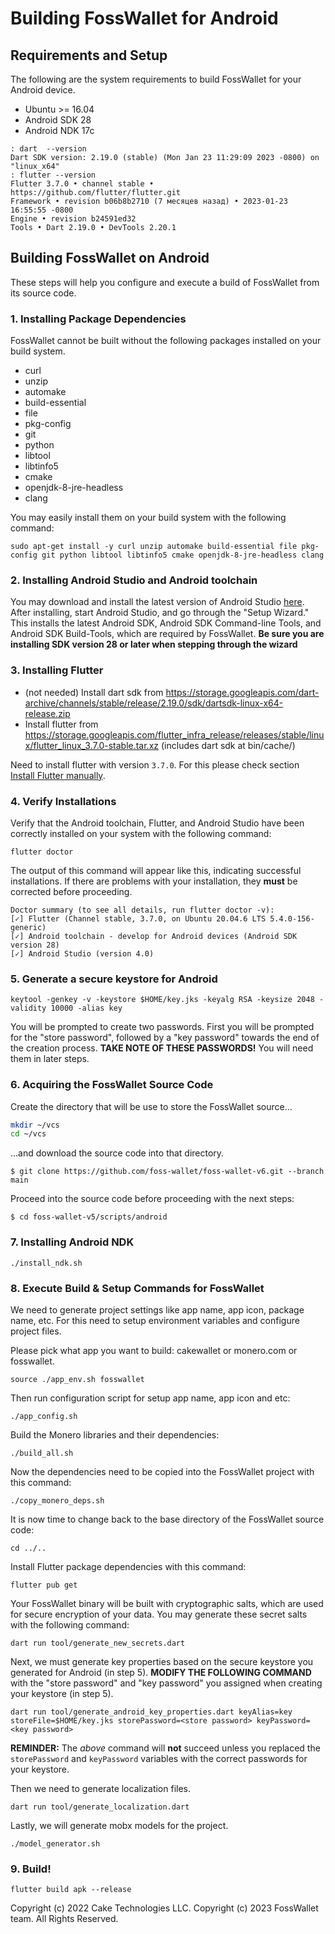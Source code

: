 # Building FossWallet for Android

## Requirements and Setup

The following are the system requirements to build FossWallet for your Android device.

 * Ubuntu >= 16.04 
 * Android SDK 28
 * Android NDK 17c

```
: dart  --version
Dart SDK version: 2.19.0 (stable) (Mon Jan 23 11:29:09 2023 -0800) on "linux_x64"
: flutter --version
Flutter 3.7.0 • channel stable • https://github.com/flutter/flutter.git
Framework • revision b06b8b2710 (7 месяцев назад) • 2023-01-23 16:55:55 -0800
Engine • revision b24591ed32
Tools • Dart 2.19.0 • DevTools 2.20.1
```

## Building FossWallet on Android

These steps will help you configure and execute a build of FossWallet from its source code.

### 1. Installing Package Dependencies

FossWallet cannot be built without the following packages installed on your build system.

  - curl
  - unzip
  - automake
  - build-essential
  - file
  - pkg-config
  - git
  - python
  - libtool
  - libtinfo5
  - cmake
  - openjdk-8-jre-headless
  - clang

You may easily install them on your build system with the following command:

`sudo apt-get install -y curl unzip automake build-essential file pkg-config git python libtool libtinfo5 cmake openjdk-8-jre-headless clang`

### 2. Installing Android Studio and Android toolchain

You may download and install the latest version of Android Studio [here](https://developer.android.com/studio#downloads). After installing, start Android Studio, and go through the "Setup Wizard." This installs the latest Android SDK, Android SDK Command-line Tools, and Android SDK Build-Tools, which are required by FossWallet. **Be sure you are installing SDK version 28 or later when stepping through the wizard**

### 3. Installing Flutter

 * (not needed) Install dart sdk from https://storage.googleapis.com/dart-archive/channels/stable/release/2.19.0/sdk/dartsdk-linux-x64-release.zip
 * Install flutter from https://storage.googleapis.com/flutter_infra_release/releases/stable/linux/flutter_linux_3.7.0-stable.tar.xz (includes 
   dart sdk at bin/cache/)

Need to install flutter with version `3.7.0`. For this please check section [Install Flutter manually](https://docs.flutter.dev/get-started/install/linux#install-flutter-manually).

### 4. Verify Installations

Verify that the Android toolchain, Flutter, and Android Studio have been correctly installed on your system with the following command:

`flutter doctor`

The output of this command will appear like this, indicating successful installations. If there are problems with your installation, they **must** be corrected before proceeding.
```
Doctor summary (to see all details, run flutter doctor -v):
[✓] Flutter (Channel stable, 3.7.0, on Ubuntu 20.04.6 LTS 5.4.0-156-generic)
[✓] Android toolchain - develop for Android devices (Android SDK version 28)
[✓] Android Studio (version 4.0)
```

### 5. Generate a secure keystore for Android

`keytool -genkey -v -keystore $HOME/key.jks -keyalg RSA -keysize 2048 -validity 10000 -alias key`

You will be prompted to create two passwords. First you will be prompted for the "store password", followed by a "key password" towards the end of the creation process. **TAKE NOTE OF THESE PASSWORDS!** You will need them in later steps. 

### 6. Acquiring the FossWallet Source Code

Create the directory that will be use to store the FossWallet source...

```bash
mkdir ~/vcs
cd ~/vcs
```

...and download the source code into that directory.

`$ git clone https://github.com/foss-wallet/foss-wallet-v6.git --branch main`

Proceed into the source code before proceeding with the next steps:

`$ cd foss-wallet-v5/scripts/android`

### 7. Installing Android NDK

`./install_ndk.sh`

### 8. Execute Build & Setup Commands for FossWallet

We need to generate project settings like app name, app icon, package name, etc. For this need to setup environment variables and configure project files. 

Please pick what app you want to build: cakewallet or monero.com or fosswallet.

`source ./app_env.sh fosswallet`

Then run configuration script for setup app name, app icon and etc:

`./app_config.sh`

Build the Monero libraries and their dependencies:

`./build_all.sh`

Now the dependencies need to be copied into the FossWallet project with this command:

`./copy_monero_deps.sh`

It is now time to change back to the base directory of the FossWallet source code:

`cd ../..`

Install Flutter package dependencies with this command:

`flutter pub get`

Your FossWallet binary will be built with cryptographic salts, which are used for secure encryption of your data.
You may generate these secret salts with the following command:

`dart run tool/generate_new_secrets.dart`

Next, we must generate key properties based on the secure keystore you generated for Android (in step 5).
**MODIFY THE FOLLOWING COMMAND** with the "store password" and "key password" you assigned when creating your keystore (in step 5).

`dart run tool/generate_android_key_properties.dart keyAlias=key storeFile=$HOME/key.jks storePassword=<store password> keyPassword=<key password>`

**REMINDER:** The *above* command will **not** succeed unless you replaced the `storePassword` and `keyPassword` variables
with the correct passwords for your keystore.

Then we need to generate localization files.

`dart run tool/generate_localization.dart`

Lastly, we will generate mobx models for the project.

`./model_generator.sh`

### 9. Build!

`flutter build apk --release`

Copyright (c) 2022 Cake Technologies LLC.
Copyright (c) 2023 FossWallet team. All Rights Reserved.
